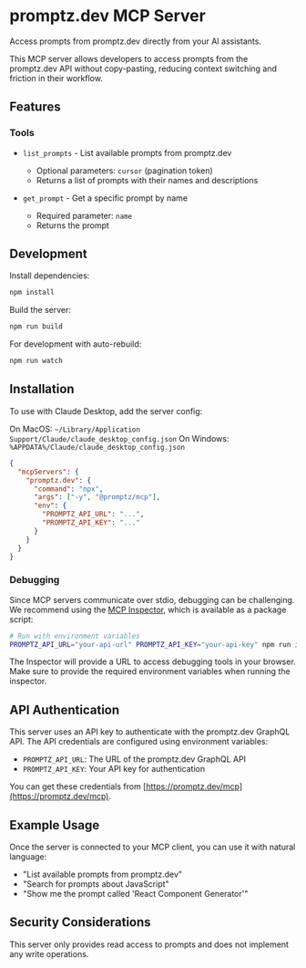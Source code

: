 # promptz.dev MCP Server

Access prompts from promptz.dev directly from your AI assistants.

This MCP server allows developers to access prompts from the promptz.dev API without copy-pasting, reducing context switching and friction in their workflow.

## Features

### Tools

- `list_prompts` - List available prompts from promptz.dev

  - Optional parameters: `cursor` (pagination token)
  - Returns a list of prompts with their names and descriptions

- `get_prompt` - Get a specific prompt by name

  - Required parameter: `name`
  - Returns the prompt

## Development

Install dependencies:

```bash
npm install
```

Build the server:

```bash
npm run build
```

For development with auto-rebuild:

```bash
npm run watch
```

## Installation

To use with Claude Desktop, add the server config:

On MacOS: `~/Library/Application Support/Claude/claude_desktop_config.json`
On Windows: `%APPDATA%/Claude/claude_desktop_config.json`

```json
{
  "mcpServers": {
    "promptz.dev": {
      "command": "npx",
      "args": ["-y", "@promptz/mcp"],
      "env": {
        "PROMPTZ_API_URL": "...",
        "PROMPTZ_API_KEY": "..."
      }
    }
  }
}
```

### Debugging

Since MCP servers communicate over stdio, debugging can be challenging. We recommend using the [MCP Inspector](https://github.com/modelcontextprotocol/inspector), which is available as a package script:

```bash
# Run with environment variables
PROMPTZ_API_URL="your-api-url" PROMPTZ_API_KEY="your-api-key" npm run inspector
```

The Inspector will provide a URL to access debugging tools in your browser. Make sure to provide the required environment variables when running the inspector.

## API Authentication

This server uses an API key to authenticate with the promptz.dev GraphQL API. The API credentials are configured using environment variables:

- `PROMPTZ_API_URL`: The URL of the promptz.dev GraphQL API
- `PROMPTZ_API_KEY`: Your API key for authentication

You can get these credentials from [https://promptz.dev/mcp](https://promptz.dev/mcp).

## Example Usage

Once the server is connected to your MCP client, you can use it with natural language:

- "List available prompts from promptz.dev"
- "Search for prompts about JavaScript"
- "Show me the prompt called 'React Component Generator'"

## Security Considerations

This server only provides read access to prompts and does not implement any write operations.
